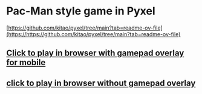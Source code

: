 # Pac-Man style game in Pyxel

[https://github.com/kitao/pyxel/tree/main?tab=readme-ov-file](https://https://github.com/kitao/pyxel/tree/main?tab=readme-ov-file)

[](https://https://github.com/kitao/pyxel/raw/main/docs/images/pyxel_logo_152x64.png)

## [Click to play in browser with gamepad overlay for mobile](https://kitao.github.io/pyxel/wasm/launcher/?play=4-3is4-me.pyxel-pac-man.sprite&gamepad=enabled)

## [click to play in browser without gamepad overlay](https://kitao.github.io/pyxel/wasm/launcher/?play=4-3is4-me.pyxel-pac-man.sprite)

